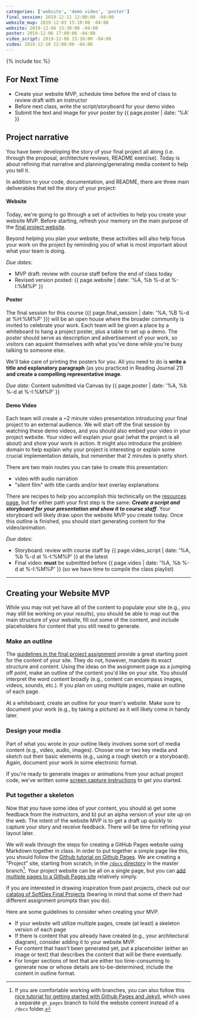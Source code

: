 ```yaml
---
categories: ['website', 'demo video', 'poster']
final_session: 2019-12-11 12:00:00 -04:00
website_mvp: 2019-12-03 15:10:00 -04:00
website: 2019-12-06 13:30:00 -04:00
poster: 2019-12-06 17:00:00 -04:00
video_script: 2019-12-06 15:10:00 -04:00
video: 2019-12-10 22:00:00 -04:00
---
```


{% include toc %}

## For Next Time
 - Create your website MVP, schedule time before the end of class to review draft with an instructor
 - Before next class, write the script/storyboard for your demo video 
 - Submit the text and image for your poster by {{ page.poster | date: '%A' }}


## Project narrative

You have been developing the story of your final project all along
(i.e. through the proposal, architecture reviews, README exercise).
Today is about refining that narrative and planning/generating media content to help you tell it.

In addition to your code, documentation, and README,
there are three main deliverables that tell the story of your project:

#### Website

Today, we're going to go through a set of activities to help you create your website MVP.  Before starting, refresh your memory on the main purpose of the [final project website](/assignments/final-project#project-website).

Beyond helping you plan your website, these activities will also help focus your work on the project by reminding you of what is most important about what your team is doing.

_Due dates:_
 - MVP draft: review with course staff before the end of class today
 - Revised version posted: {{ page.website | date: '%A, %b %-d at %-I:%M%P' }}

#### Poster

The final session for this course ({{ page.final_session | date: '%A, %B %-d at %H:%M%P' }}) will be an open house where the broader community is invited to celebrate your work.
Each team will be given a place by a whiteboard to hang a project poster, plus a table to set up a demo.
The poster should serve as description and advertisement of your work, so visitors can aquaint themselves with what you've done while you're busy talking to someone else. 

We'll take care of printing the posters for you.
All you need to do is **write a title and explanatory paragraph** (as you practiced in Reading Journal 21) **and create a compelling representative image**.

_Due date:_ Content submitted via Canvas by {{ page.poster | date: '%A, %b %-d at %-I:%M%P' }}


#### Demo Video

Each team will create a ~2 minute video presentation introducing your final project to an external audience. 
We will start off the final session by watching these demo videos, and you should also embed your video in your project website.
Your video will explain your goal (what the project is all about) and show your work in action. It might also introduce the problem domain to help explain why your project is interesting or explain some crucial implementation details, but remember that 2 minutes is pretty short.

There are two main routes you can take to create this presentation:
 - video with audio narration
 - "silent film" with title cards and/or text overlay explanations

There are recipes to help you accomplish this technically on the [resources page](/resources/#demo-videos),
but for either path your first step is the same: ***Create a script and storyboard for your presentation and show it to course staff***.
Your storyboard will likely draw upon the website MVP you create today.
Once this outline is finished, you should start generating content for the video/animation.

_Due dates:_
 - Storyboard: review with course staff by {{ page.video_script | date: '%A, %b %-d at %-I:%M%P' }} at the latest
 - Final video: **must** be submitted before {{ page.video | date: '%A, %b %-d at %-I:%M%P' }} (so we have time to compile the class playlist)

----

## Creating your Website MVP

While you may not yet have all of the content to populate your site (e.g., you may still be working on your *results*), you should be able to map out the main structure of your website, fill out some of the content, and include placeholders for content that you still need to generate.


### Make an outline

The [guidelines in the final project assignment](/assignments/final-project#project-website)
provide a great starting point for the content of your site.  They do not, however, mandate its exact structure and content.  Using the ideas on the assignment page as a jumping off point, make an outline of the content you'd like on your site.  You should interpret the word *content* broadly (e.g., content can encompass images, videos, sounds, etc.).  If you plan on using multiple pages, make an outline of each page.

At a whiteboard, create an outline for your team's website.  Make sure to document your work (e.g., by taking a picture) as it will likely come in handy later.

### Design your media

Part of what you wrote in your outline likely involves some sort of media content (e.g., video, audio, images).  Choose one or two key media and sketch out their basic elements (e.g., using a rough sketch or a storyboard).  Again, document your work in some electronic format.

If you're ready to generate images or animations from your actual project code, we've written some 
[screen capture instructions](/resources/#screen-capture) to get you started.

### Put together a skeleton

Now that you have some idea of your content, you should a) get some feedback from the instructors, and b) put an alpha version of your site up on the web.
The intent of the website MVP is to get a draft up quickly to capture your story and receive feedback.  There will be time for refining your layout later.

We will walk through the steps for creating a GitHub Pages website using Markdown together in class.
In order to put together a simple page like this, you should follow the [Github tutorial on Github Pages](https://pages.github.com/). We are creating a "Project" site, starting from scratch, in the [`/docs` directory](https://help.github.com/en/articles/configuring-a-publishing-source-for-github-pages#publishing-your-github-pages-site-from-a-docs-folder-on-your-master-branch) in the master branch[^1].
Your project website can be all on a single page, but you can [add multiple pages to a Github Pages site](https://blog.github.com/2016-12-05-relative-links-for-github-pages/) relatively simply.

[^1]: If you are comfortable working with branches, you can also follow this [nice tutorial for getting started with Github Pages and Jekyll](https://24ways.org/2013/get-started-with-github-pages/), which uses a separate `gh_pages` branch to hold the website content instead of a `/docs` folder.

<!--
If you'd like to see an example implementation, you can checking out [a very simple sample website](http://occamlab.github.io/tango_ros_bridge/) that we put together. This website is far from perfect, but hopefully it gives you a reasonable starting point. 
-->

If you are interested in drawing inspiration from past projects, check out our [catalog of SoftDes Final Projects](https://docs.google.com/document/d/1cCEmrdajFPfXq-dxgS1S9IGY_k22eKGnDXYAvqlmw7E/edit?usp=sharing)  (bearing in mind that some of them had different assignment prompts than you do).


Here are some guidelines to consider when creating your MVP.
* If your website will utilize multiple pages, create (at least) a skeleton version of each page
* If there is content that you already have created (e.g., your architectural diagram), consider adding it to your website MVP.
* For content that hasn't been generated yet, put a placeholder (either an image or text) that describes the content that will be there eventually.
* For longer sections of text that are either too time-consuming to generate now or whose details are to-be-determined, include the content in outline format.

